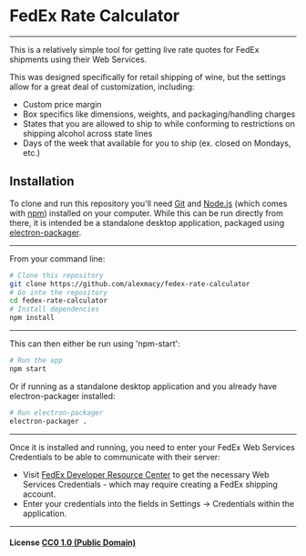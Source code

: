 # FedEx Rate Calculator

----
This is a relatively simple tool for getting live rate quotes for FedEx shipments using their Web Services.

This was designed specifically for retail shipping of wine, but the settings allow for a great deal of customization, including:
  - Custom price margin
  - Box specifics like dimensions, weights, and packaging/handling charges
  - States that you are allowed to ship to while conforming to restrictions on shipping alcohol across state lines
  - Days of the week that available for you to ship (ex. closed on Mondays, etc.)


## Installation

To clone and run this repository you'll need [Git](https://git-scm.com) and [Node.js](https://nodejs.org/en/download/) (which comes with [npm](http://npmjs.com)) installed on your computer. While this can be run directly from there, it is intended be a standalone desktop application, packaged using [electron-packager](https://www.npmjs.com/package/electron-packager).

----
From your command line:

```bash
# Clone this repository
git clone https://github.com/alexmacy/fedex-rate-calculator
# Go into the repository
cd fedex-rate-calculator
# Install dependencies
npm install
```
----
This can then either be run using 'npm-start':

```bash
# Run the app
npm start
```

Or if running as a standalone desktop application and you already have electron-packager installed:

```bash
# Run electron-packager
electron-packager .
```
----
Once it is installed and running, you need to enter your FedEx Web Services Credentials to be able to communicate with their server:

- Visit [FedEx Developer Resource Center](http://www.fedex.com/us/developer/web-services/index.html) to get the necessary Web Services Credentials - which may require creating a FedEx shipping account.
- Enter your credentials into the fields in Settings -> Credentials within the application.

----

#### License [CC0 1.0 (Public Domain)](LICENSE.md)
